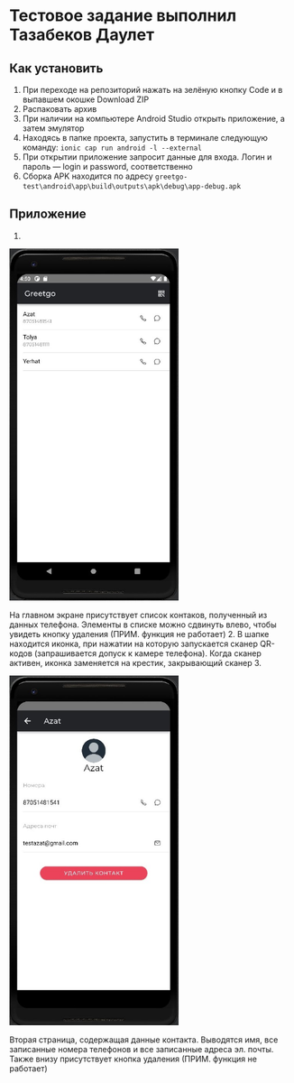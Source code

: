 # Тестовое задание выполнил Тазабеков Даулет

## Как установить

1. При переходе на репозиторий нажать на зелёную кнопку Code и в выпавшем окошке Download ZIP
2. Распаковать архив
3. При наличии на компьютере Android Studio открыть приложение, а затем эмулятор
4. Находясь в папке проекта, запустить в терминале следующую команду:
    ```ionic cap run android -l --external```
5. При открытии приложение запросит данные для входа. Логин и пароль — login и password, соответственно
6. Сборка APK находится по адресу ```greetgo-test\android\app\build\outputs\apk\debug\app-debug.apk```

## Приложение

1. 
<p align="left">
  <img src="./readme-img/1.jpg" alt="Alt Text" width="300" />
</p>
На главном экране присутствует список контаков, полученный из данных телефона. Элементы в списке можно сдвинуть влево, чтобы увидеть кнопку удаления (ПРИМ. функция не работает)
2. В шапке находится иконка, при нажатии на которую запускается сканер QR-кодов (запрашивается допуск к камере телефона). Когда сканер активен, иконка заменяется на крестик, закрывающий сканер
3.
<p align="left">
  <img src="./readme-img/2.jpg" alt="Alt Text" width="300" />
</p>
Вторая страница, содержащая данные контакта. Выводятся имя, все записанные номера телефонов и все записанные адреса эл. почты. Также внизу присутствует кнопка удаления (ПРИМ. функция не работает)
